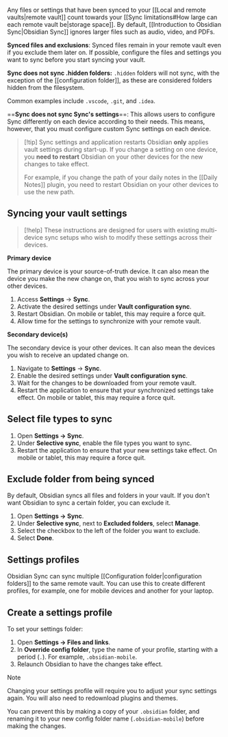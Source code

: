 Any files or settings that have been synced to your [[Local and remote vaults|remote vault]] count towards your [[Sync limitations#How large can each remote vault be|storage space]]. By default, [[Introduction to Obsidian Sync|Obsidian Sync]] ignores larger files such as audio, video, and PDFs.

**Synced files and exclusions**:
Synced files remain in your remote vault even if you exclude them later on. If possible, configure the files and settings you want to sync before you start syncing your vault.

**Sync does not sync .hidden folders:**
`.hidden` folders will not sync, with the exception of the [[configuration folder]], as these are considered folders hidden from the filesystem.

Common examples include `.vscode`, `.git`, and `.idea`.

==**Sync does not sync Sync's settings**==:
This allows users to configure Sync differently on each device according to their needs. This means, however, that you must configure custom Sync settings on each device.

> [!tip] Sync settings and application restarts
> Obsidian **only** applies vault settings during start-up. If you change a setting on one device, you **need to restart** Obsidian on your other devices for the new changes to take effect. 
> 
> For example, if you change the path of your daily notes in the [[Daily Notes]] plugin, you need to restart Obsidian on your other devices to use the new path.

## Syncing your vault settings

> [!help] These instructions are designed for users with existing multi-device sync setups who wish to modify these settings across their devices.

**Primary device**

The primary device is your source-of-truth device. It can also mean the device you make the new change on, that you wish to sync across your other devices.

1. Access **Settings** → **Sync**.
2. Activate the desired settings under **Vault configuration sync**.
3. Restart Obsidian. On mobile or tablet, this may require a force quit.
4. Allow time for the settings to synchronize with your remote vault.

**Secondary device(s)**

The secondary device is your other devices. It can also mean the devices you wish to receive an updated change on.

1. Navigate to **Settings** → **Sync**.
2. Enable the desired settings under **Vault configuration sync**.
3. Wait for the changes to be downloaded from your remote vault.
4. Restart the application to ensure that your synchronized settings take effect. On mobile or tablet, this may require a force quit.

## Select file types to sync

1. Open **Settings → Sync**.
2. Under **Selective sync**, enable the file types you want to sync.
3. Restart the application to ensure that your new settings take effect. On mobile or tablet, this may require a force quit.

## Exclude folder from being synced

By default, Obsidian syncs all files and folders in your vault. If you don't want Obsidian to sync a certain folder, you can exclude it.

1. Open **Settings → Sync**.
2. Under **Selective sync**, next to **Excluded folders**, select **Manage**.
3. Select the checkbox to the left of the folder you want to exclude.
4. Select **Done**.

## Settings profiles

Obsidian Sync can sync multiple [[Configuration folder|configuration folders]] to the same remote vault. You can use this to create different profiles, for example, one for mobile devices and another for your laptop.
## Create a settings profile

To set your settings folder:

1. Open **Settings → Files and links**.
2. In **Override config folder**, type the name of your profile, starting with a period (`.`). For example, `.obsidian-mobile`.
3. Relaunch Obsidian to have the changes take effect.

> [!note] 
> Changing your settings profile will require you to adjust your sync settings again. You will also need to redownload plugins and themes.
> 
> You can prevent this by making a copy of your `.obsidian` folder, and renaming it to your new config folder name (`.obsidian-mobile`) before making the changes.
